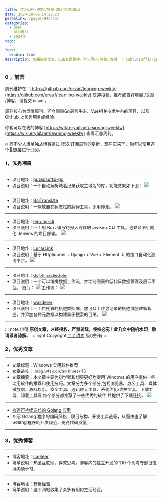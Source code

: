 ```yaml
---
title: 学习周刊-总第179期-2024年第40周
date: 2024-10-05 14:26:23
permalink: /pages/9454ad/
categories:
  - 周刊
  - 学习周刊
  - 2024年
tags:
  -
feed:
  enable: true
description: 如要阅读全文，点击标题跳转。学习周刊-总第179期  | publicsuffix-go | BarTranslate | jenkins-cli | LunarLink | dolphinscheduler | wanderer
---
```



### 0 ，前言

周刊维护在：[https://github.com/eryajf/learning-weekly](https://github.com/eryajf/learning-weekly)  欢迎投稿，推荐或自荐项目 /文章 /博客，请提交 issue 。

周刊核心为运维周刊，还会侧重Go语言生态，Vue相关技术生态的项目，以及 GitHub 上优秀项目或经验。

你也可以在我的博客 [https://wiki.eryajf.net/learning-weekly/](https://wiki.eryajf.net/learning-weekly/) 查看汇总周刊。

🔥 有不少人想单独从博客通过 RSS 订阅周刊的更新，现在它来了，你可以使用这个[🔗 链接](https://wiki.eryajf.net/learning-weekly.xml)进行订阅。

### 1，优秀项目

---
- 项目地址：[publicsuffix-go](https://github.com/weppos/publicsuffix-go)
- 项目说明：一个自动解析域名记录获取主域名的库，功能效果如下图：
  ![](https://t.eryajf.net/imgs/2024/09/1726539775474.webp)
---
- 项目地址：[BarTranslate](https://github.com/ThijmenDam/BarTranslate)
- 项目说明：一款放置在状态栏的翻译工具，即用即走。
  ![](https://t.eryajf.net/imgs/2024/09/1727123646334.webp)
---
- 项目地址：[jenkins-cli](https://github.com/kairyou/jenkins-cli)
- 项目说明：一个用 Rust 编写的强大高效的 Jenkins CLI 工具。通过命令行简化 Jenkins 的项目部署。
  ![](https://t.eryajf.net/imgs/2024/09/1727275595124.gif)
---
- 项目地址：[LunarLink](https://github.com/tahitimoon/LunarLink)
- 项目说明：基于 HttpRunner + Django + Vue + Element UI 的接口自动化测试平台。
  ![](https://t.eryajf.net/imgs/2024/09/1727275977143.webp)
---
- 项目地址：[dolphinscheduler](https://github.com/apache/dolphinscheduler)
- 项目说明：一个可以编排数据工作流，并绘制图表的低代码数据管理及展示平台。
  首页：
  ![](https://t.eryajf.net/imgs/2024/09/1727276218948.webp)
  工作流：
  ![](https://t.eryajf.net/imgs/2024/09/1727276237195.webp)
---
- 项目地址：[wanderer](https://github.com/Flomp/wanderer)
- 项目说明：一个自托管的轨迹数据库。您可以上传您记录的轨迹或创建新轨迹，并添加各种元数据以构建易于搜索的目录。
  ![](https://t.eryajf.net/imgs/2024/09/1727276467356.webp)
---


::: note 申明
**原创文章<Badge text='eryajf' />，未经授权，严禁转载，侵权必究！此乃文中随机水印，敬请读者谅解。**
::: right
Copyright [二丫讲梵](https://wiki.eryajf.net) 版权所有
:::


### 2，优秀文章

---
- 文章标题：Windows 实用软件推荐
- 文章链接： [blog.wfso.cn/archives/115](https://blog.wfso.cn/archives/115/)
- 文章摘要：本文章主要为初学者和想要更好地使用 Windows 的用户提供一些实用软件的推荐和使用技巧。文章分为多个部分,包括浏览器、办公工具、媒体播放器、游戏娱乐、安全工具、通讯聊天工具、系统优化/维护工具、下载工具、卸载工具等,每个部分都推荐了一些优秀的软件,并提供了下载链接。
  ![](https://t.eryajf.net/imgs/2024/10/1728093170598.webp)
---
- [构建可持续迭代的 Golang 应用](https://wingsxdu.com/posts/golang/clean-go/)
- 介绍 Golang 程序的编码风格、项目结构、开发工具链等，从而快速了解 Golang 程序的开发规范，提高代码质量。
---

### 3，优秀博客

---
- 博客地址：[IceBeer](https://www.icebeer.top/)
- 简单说明：热爱互联网，喜欢思考。博客内的独立开发的 100 个思考专题很值得阅读学习。
---
- 博客地址：[有用经验](https://yyjingyan.com/)
- 简单说明：这个网站收集了众多有用的生活经验。
---